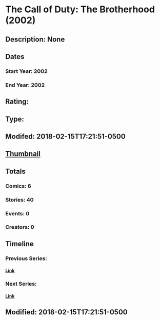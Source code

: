 # The Call of Duty: The Brotherhood (2002)
## Description: None
## Dates
### Start Year: 2002
### End Year: 2002
## Rating: 
## Type: 
## Modifed: 2018-02-15T17:21:51-0500
## [Thumbnail](http://i.annihil.us/u/prod/marvel/i/mg/4/40/5a860794e838c.jpg)
## Totals
### Comics: 6
### Stories: 40
### Events: 0
### Creators: 0
## Timeline
### Previous Series: 
#### [Link]()
### Next Series: 
#### [Link]()
## Modified: 2018-02-15T17:21:51-0500